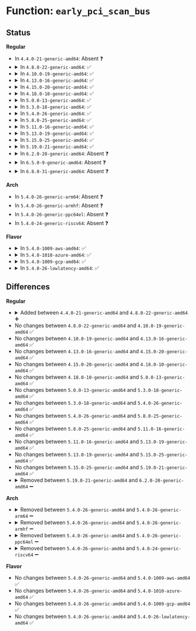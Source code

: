 # Function: <code>early_pci_scan_bus</code>

## Status
<b>Regular</b>
<ul>
<li>
In <code>4.4.0-21-generic-amd64</code>: Absent ❓
</li>
<li>
<details>
<summary>In <code>4.8.0-22-generic-amd64</code>: ✅</summary>

```c
void early_pci_scan_bus(int bus)
```

```json
{
  "name": "early_pci_scan_bus",
  "collision_type": "Unique Static",
  "inline_type": "No",
  "funcs": [
    {
      "addr": 18446744071595192808,
      "name": "early_pci_scan_bus",
      "external": false,
      "loc": "arch/x86/kernel/early-quirks.c:753",
      "file": "arch/x86/kernel/early-quirks.c",
      "inline": "seen, unknown",
      "caller_inline": [],
      "caller_func": [
        "arch/x86/kernel/early-quirks.c:early_quirks",
        "arch/x86/kernel/early-quirks.c:early_pci_scan_bus"
      ]
    }
  ],
  "symbols": [
    {
      "addr": 18446744071595192808,
      "name": "early_pci_scan_bus",
      "section": ".init.text",
      "bind": "STB_LOCAL",
      "size": 305
    }
  ]
}
```
</details>
</li>
<li>
<details>
<summary>In <code>4.10.0-19-generic-amd64</code>: ✅</summary>

```c
void early_pci_scan_bus(int bus)
```

```json
{
  "name": "early_pci_scan_bus",
  "collision_type": "Unique Static",
  "inline_type": "No",
  "funcs": [
    {
      "addr": 18446744071595435721,
      "name": "early_pci_scan_bus",
      "external": false,
      "loc": "arch/x86/kernel/early-quirks.c:745",
      "file": "arch/x86/kernel/early-quirks.c",
      "inline": "seen, unknown",
      "caller_inline": [],
      "caller_func": [
        "arch/x86/kernel/early-quirks.c:early_quirks",
        "arch/x86/kernel/early-quirks.c:early_pci_scan_bus"
      ]
    }
  ],
  "symbols": [
    {
      "addr": 18446744071595435721,
      "name": "early_pci_scan_bus",
      "section": ".init.text",
      "bind": "STB_LOCAL",
      "size": 305
    }
  ]
}
```
</details>
</li>
<li>
<details>
<summary>In <code>4.13.0-16-generic-amd64</code>: ✅</summary>

```c
void early_pci_scan_bus(int bus)
```

```json
{
  "name": "early_pci_scan_bus",
  "collision_type": "Unique Static",
  "inline_type": "No",
  "funcs": [
    {
      "addr": 18446744071596356371,
      "name": "early_pci_scan_bus",
      "external": false,
      "loc": "arch/x86/kernel/early-quirks.c:746",
      "file": "arch/x86/kernel/early-quirks.c",
      "inline": "seen, unknown",
      "caller_inline": [],
      "caller_func": [
        "arch/x86/kernel/early-quirks.c:early_quirks",
        "arch/x86/kernel/early-quirks.c:early_pci_scan_bus"
      ]
    }
  ],
  "symbols": [
    {
      "addr": 18446744071596356371,
      "name": "early_pci_scan_bus",
      "section": ".init.text",
      "bind": "STB_LOCAL",
      "size": 299
    }
  ]
}
```
</details>
</li>
<li>
<details>
<summary>In <code>4.15.0-20-generic-amd64</code>: ✅</summary>

```c
void early_pci_scan_bus(int bus)
```

```json
{
  "name": "early_pci_scan_bus",
  "collision_type": "Unique Static",
  "inline_type": "No",
  "funcs": [
    {
      "addr": 18446744071602674518,
      "name": "early_pci_scan_bus",
      "external": false,
      "loc": "arch/x86/kernel/early-quirks.c:749",
      "file": "arch/x86/kernel/early-quirks.c",
      "inline": "seen, unknown",
      "caller_inline": [],
      "caller_func": [
        "arch/x86/kernel/early-quirks.c:early_quirks",
        "arch/x86/kernel/early-quirks.c:early_pci_scan_bus"
      ]
    }
  ],
  "symbols": [
    {
      "addr": 18446744071602674518,
      "name": "early_pci_scan_bus",
      "section": ".init.text",
      "bind": "STB_LOCAL",
      "size": 299
    }
  ]
}
```
</details>
</li>
<li>
<details>
<summary>In <code>4.18.0-10-generic-amd64</code>: ✅</summary>

```c
void early_pci_scan_bus(int bus)
```

```json
{
  "name": "early_pci_scan_bus",
  "collision_type": "Unique Static",
  "inline_type": "No",
  "funcs": [
    {
      "addr": 18446744071602845922,
      "name": "early_pci_scan_bus",
      "external": false,
      "loc": "arch/x86/kernel/early-quirks.c:775",
      "file": "arch/x86/kernel/early-quirks.c",
      "inline": "seen, unknown",
      "caller_inline": [],
      "caller_func": [
        "arch/x86/kernel/early-quirks.c:early_quirks",
        "arch/x86/kernel/early-quirks.c:early_pci_scan_bus"
      ]
    }
  ],
  "symbols": [
    {
      "addr": 18446744071602845922,
      "name": "early_pci_scan_bus",
      "section": ".init.text",
      "bind": "STB_LOCAL",
      "size": 299
    }
  ]
}
```
</details>
</li>
<li>
<details>
<summary>In <code>5.0.0-13-generic-amd64</code>: ✅</summary>

```c
void early_pci_scan_bus(int bus)
```

```json
{
  "name": "early_pci_scan_bus",
  "collision_type": "Unique Static",
  "inline_type": "No",
  "funcs": [
    {
      "addr": 18446744071604642386,
      "name": "early_pci_scan_bus",
      "external": false,
      "loc": "arch/x86/kernel/early-quirks.c:811",
      "file": "arch/x86/kernel/early-quirks.c",
      "inline": "seen, unknown",
      "caller_inline": [],
      "caller_func": [
        "arch/x86/kernel/early-quirks.c:early_quirks",
        "arch/x86/kernel/early-quirks.c:early_quirks",
        "arch/x86/kernel/early-quirks.c:early_pci_scan_bus"
      ]
    }
  ],
  "symbols": [
    {
      "addr": 18446744071604642386,
      "name": "early_pci_scan_bus",
      "section": ".init.text",
      "bind": "STB_LOCAL",
      "size": 323
    }
  ]
}
```
</details>
</li>
<li>
<details>
<summary>In <code>5.3.0-18-generic-amd64</code>: ✅</summary>

```c
void early_pci_scan_bus(int bus)
```

```json
{
  "name": "early_pci_scan_bus",
  "collision_type": "Unique Static",
  "inline_type": "No",
  "funcs": [
    {
      "addr": 18446744071604740002,
      "name": "early_pci_scan_bus",
      "external": false,
      "loc": "arch/x86/kernel/early-quirks.c:813",
      "file": "arch/x86/kernel/early-quirks.c",
      "inline": "seen, unknown",
      "caller_inline": [],
      "caller_func": [
        "arch/x86/kernel/early-quirks.c:early_quirks",
        "arch/x86/kernel/early-quirks.c:early_quirks",
        "arch/x86/kernel/early-quirks.c:early_pci_scan_bus"
      ]
    }
  ],
  "symbols": [
    {
      "addr": 18446744071604740002,
      "name": "early_pci_scan_bus",
      "section": ".init.text",
      "bind": "STB_LOCAL",
      "size": 324
    }
  ]
}
```
</details>
</li>
<li>
<details>
<summary>In <code>5.4.0-26-generic-amd64</code>: ✅</summary>

```c
void early_pci_scan_bus(int bus)
```

```json
{
  "name": "early_pci_scan_bus",
  "collision_type": "Unique Static",
  "inline_type": "No",
  "funcs": [
    {
      "addr": 18446744071604753393,
      "name": "early_pci_scan_bus",
      "external": false,
      "loc": "arch/x86/kernel/early-quirks.c:820",
      "file": "arch/x86/kernel/early-quirks.c",
      "inline": "seen, unknown",
      "caller_inline": [],
      "caller_func": [
        "arch/x86/kernel/early-quirks.c:early_quirks",
        "arch/x86/kernel/early-quirks.c:early_quirks",
        "arch/x86/kernel/early-quirks.c:early_pci_scan_bus"
      ]
    }
  ],
  "symbols": [
    {
      "addr": 18446744071604753393,
      "name": "early_pci_scan_bus",
      "section": ".init.text",
      "bind": "STB_LOCAL",
      "size": 324
    }
  ]
}
```
</details>
</li>
<li>
<details>
<summary>In <code>5.8.0-25-generic-amd64</code>: ✅</summary>

```c
void early_pci_scan_bus(int bus)
```

```json
{
  "name": "early_pci_scan_bus",
  "collision_type": "Unique Static",
  "inline_type": "No",
  "funcs": [
    {
      "addr": 18446744071609099896,
      "name": "early_pci_scan_bus",
      "external": false,
      "loc": "arch/x86/kernel/early-quirks.c:820",
      "file": "arch/x86/kernel/early-quirks.c",
      "inline": "seen, unknown",
      "caller_inline": [],
      "caller_func": [
        "arch/x86/kernel/early-quirks.c:early_quirks",
        "arch/x86/kernel/early-quirks.c:early_quirks",
        "arch/x86/kernel/early-quirks.c:check_dev_quirk"
      ]
    }
  ],
  "symbols": [
    {
      "addr": 18446744071609099896,
      "name": "early_pci_scan_bus",
      "section": ".init.text",
      "bind": "STB_LOCAL",
      "size": 62
    }
  ]
}
```
</details>
</li>
<li>
<details>
<summary>In <code>5.11.0-16-generic-amd64</code>: ✅</summary>

```c
void early_pci_scan_bus(int bus)
```

```json
{
  "name": "early_pci_scan_bus",
  "collision_type": "Unique Static",
  "inline_type": "No",
  "funcs": [
    {
      "addr": 18446744071612164812,
      "name": "early_pci_scan_bus",
      "external": false,
      "loc": "arch/x86/kernel/early-quirks.c:821",
      "file": "arch/x86/kernel/early-quirks.c",
      "inline": "seen, unknown",
      "caller_inline": [],
      "caller_func": [
        "arch/x86/kernel/early-quirks.c:early_quirks",
        "arch/x86/kernel/early-quirks.c:early_quirks",
        "arch/x86/kernel/early-quirks.c:check_dev_quirk"
      ]
    }
  ],
  "symbols": [
    {
      "addr": 18446744071612164812,
      "name": "early_pci_scan_bus",
      "section": ".init.text",
      "bind": "STB_LOCAL",
      "size": 62
    }
  ]
}
```
</details>
</li>
<li>
<details>
<summary>In <code>5.13.0-19-generic-amd64</code>: ✅</summary>

```c
void early_pci_scan_bus(int bus)
```

```json
{
  "name": "early_pci_scan_bus",
  "collision_type": "Unique Static",
  "inline_type": "No",
  "funcs": [
    {
      "addr": 18446744071614305156,
      "name": "early_pci_scan_bus",
      "external": false,
      "loc": "arch/x86/kernel/early-quirks.c:823",
      "file": "arch/x86/kernel/early-quirks.c",
      "inline": "seen, unknown",
      "caller_inline": [],
      "caller_func": [
        "arch/x86/kernel/early-quirks.c:early_quirks",
        "arch/x86/kernel/early-quirks.c:early_quirks",
        "arch/x86/kernel/early-quirks.c:check_dev_quirk"
      ]
    }
  ],
  "symbols": [
    {
      "addr": 18446744071614305156,
      "name": "early_pci_scan_bus",
      "section": ".init.text",
      "bind": "STB_LOCAL",
      "size": 62
    }
  ]
}
```
</details>
</li>
<li>
<details>
<summary>In <code>5.15.0-25-generic-amd64</code>: ✅</summary>

```c
void early_pci_scan_bus(int bus)
```

```json
{
  "name": "early_pci_scan_bus",
  "collision_type": "Unique Static",
  "inline_type": "No",
  "funcs": [
    {
      "addr": 18446744071615232615,
      "name": "early_pci_scan_bus",
      "external": false,
      "loc": "arch/x86/kernel/early-quirks.c:826",
      "file": "arch/x86/kernel/early-quirks.c",
      "inline": "seen, unknown",
      "caller_inline": [],
      "caller_func": [
        "arch/x86/kernel/early-quirks.c:early_quirks",
        "arch/x86/kernel/early-quirks.c:early_quirks",
        "arch/x86/kernel/early-quirks.c:check_dev_quirk"
      ]
    }
  ],
  "symbols": [
    {
      "addr": 18446744071615232615,
      "name": "early_pci_scan_bus",
      "section": ".init.text",
      "bind": "STB_LOCAL",
      "size": 62
    }
  ]
}
```
</details>
</li>
<li>
<details>
<summary>In <code>5.19.0-21-generic-amd64</code>: ✅</summary>

```c
void early_pci_scan_bus(int bus)
```

```json
{
  "name": "early_pci_scan_bus",
  "collision_type": "Unique Static",
  "inline_type": "No",
  "funcs": [
    {
      "addr": 18446744071617008025,
      "name": "early_pci_scan_bus",
      "external": false,
      "loc": "arch/x86/kernel/early-quirks.c:830",
      "file": "arch/x86/kernel/early-quirks.c",
      "inline": "seen, unknown",
      "caller_inline": [],
      "caller_func": [
        "arch/x86/kernel/early-quirks.c:early_quirks",
        "arch/x86/kernel/early-quirks.c:early_quirks",
        "arch/x86/kernel/early-quirks.c:check_dev_quirk"
      ]
    }
  ],
  "symbols": [
    {
      "addr": 18446744071617008025,
      "name": "early_pci_scan_bus",
      "section": ".init.text",
      "bind": "STB_LOCAL",
      "size": 74
    }
  ]
}
```
</details>
</li>
<li>
<details>
<summary>In <code>6.2.0-20-generic-amd64</code>: Absent ❓</summary>

```json
{
  "name": "early_pci_scan_bus",
  "collision_type": "Unique Static",
  "inline_type": "Full",
  "funcs": [
    {
      "addr": 18446744071627642235,
      "name": "early_pci_scan_bus",
      "external": false,
      "loc": "arch/x86/kernel/early-quirks.c:830",
      "file": "arch/x86/kernel/early-quirks.c",
      "inline": "not declared, inlined",
      "caller_inline": [
        "arch/x86/kernel/early-quirks.c:early_quirks",
        "arch/x86/kernel/early-quirks.c:early_quirks",
        "arch/x86/kernel/early-quirks.c:check_dev_quirk"
      ],
      "caller_func": []
    }
  ],
  "symbols": []
}
```
</details>
</li>
<li>
<details>
<summary>In <code>6.5.0-9-generic-amd64</code>: Absent ❓</summary>

```json
{
  "name": "early_pci_scan_bus",
  "collision_type": "Unique Static",
  "inline_type": "Full",
  "funcs": [
    {
      "addr": 18446744071619398299,
      "name": "early_pci_scan_bus",
      "external": false,
      "loc": "arch/x86/kernel/early-quirks.c:830",
      "file": "arch/x86/kernel/early-quirks.c",
      "inline": "not declared, inlined",
      "caller_inline": [
        "arch/x86/kernel/early-quirks.c:early_quirks",
        "arch/x86/kernel/early-quirks.c:early_quirks",
        "arch/x86/kernel/early-quirks.c:check_dev_quirk"
      ],
      "caller_func": []
    }
  ],
  "symbols": []
}
```
</details>
</li>
<li>
<details>
<summary>In <code>6.8.0-31-generic-amd64</code>: Absent ❓</summary>

```json
{
  "name": "early_pci_scan_bus",
  "collision_type": "Unique Static",
  "inline_type": "Full",
  "funcs": [
    {
      "addr": 18446744071621693995,
      "name": "early_pci_scan_bus",
      "external": false,
      "loc": "arch/x86/kernel/early-quirks.c:830",
      "file": "arch/x86/kernel/early-quirks.c",
      "inline": "not declared, inlined",
      "caller_inline": [
        "arch/x86/kernel/early-quirks.c:early_quirks",
        "arch/x86/kernel/early-quirks.c:early_quirks",
        "arch/x86/kernel/early-quirks.c:check_dev_quirk"
      ],
      "caller_func": []
    }
  ],
  "symbols": []
}
```
</details>
</li>
</ul>
<b>Arch</b>
<ul>
<li>
In <code>5.4.0-26-generic-arm64</code>: Absent ❓
</li>
<li>
In <code>5.4.0-26-generic-armhf</code>: Absent ❓
</li>
<li>
In <code>5.4.0-26-generic-ppc64el</code>: Absent ❓
</li>
<li>
In <code>5.4.0-24-generic-riscv64</code>: Absent ❓
</li>
</ul>
<b>Flavor</b>
<ul>
<li>
<details>
<summary>In <code>5.4.0-1009-aws-amd64</code>: ✅</summary>

```c
void early_pci_scan_bus(int bus)
```

```json
{
  "name": "early_pci_scan_bus",
  "collision_type": "Unique Static",
  "inline_type": "No",
  "funcs": [
    {
      "addr": 18446744071604679677,
      "name": "early_pci_scan_bus",
      "external": false,
      "loc": "arch/x86/kernel/early-quirks.c:820",
      "file": "arch/x86/kernel/early-quirks.c",
      "inline": "seen, unknown",
      "caller_inline": [],
      "caller_func": [
        "arch/x86/kernel/early-quirks.c:early_quirks",
        "arch/x86/kernel/early-quirks.c:early_quirks",
        "arch/x86/kernel/early-quirks.c:early_pci_scan_bus"
      ]
    }
  ],
  "symbols": [
    {
      "addr": 18446744071604679677,
      "name": "early_pci_scan_bus",
      "section": ".init.text",
      "bind": "STB_LOCAL",
      "size": 324
    }
  ]
}
```
</details>
</li>
<li>
<details>
<summary>In <code>5.4.0-1010-azure-amd64</code>: ✅</summary>

```c
void early_pci_scan_bus(int bus)
```

```json
{
  "name": "early_pci_scan_bus",
  "collision_type": "Unique Static",
  "inline_type": "No",
  "funcs": [
    {
      "addr": 18446744071604647231,
      "name": "early_pci_scan_bus",
      "external": false,
      "loc": "arch/x86/kernel/early-quirks.c:820",
      "file": "arch/x86/kernel/early-quirks.c",
      "inline": "seen, unknown",
      "caller_inline": [],
      "caller_func": [
        "arch/x86/kernel/early-quirks.c:early_quirks",
        "arch/x86/kernel/early-quirks.c:early_quirks",
        "arch/x86/kernel/early-quirks.c:early_pci_scan_bus"
      ]
    }
  ],
  "symbols": [
    {
      "addr": 18446744071604647231,
      "name": "early_pci_scan_bus",
      "section": ".init.text",
      "bind": "STB_LOCAL",
      "size": 324
    }
  ]
}
```
</details>
</li>
<li>
<details>
<summary>In <code>5.4.0-1009-gcp-amd64</code>: ✅</summary>

```c
void early_pci_scan_bus(int bus)
```

```json
{
  "name": "early_pci_scan_bus",
  "collision_type": "Unique Static",
  "inline_type": "No",
  "funcs": [
    {
      "addr": 18446744071604757261,
      "name": "early_pci_scan_bus",
      "external": false,
      "loc": "arch/x86/kernel/early-quirks.c:820",
      "file": "arch/x86/kernel/early-quirks.c",
      "inline": "seen, unknown",
      "caller_inline": [],
      "caller_func": [
        "arch/x86/kernel/early-quirks.c:early_quirks",
        "arch/x86/kernel/early-quirks.c:early_quirks",
        "arch/x86/kernel/early-quirks.c:early_pci_scan_bus"
      ]
    }
  ],
  "symbols": [
    {
      "addr": 18446744071604757261,
      "name": "early_pci_scan_bus",
      "section": ".init.text",
      "bind": "STB_LOCAL",
      "size": 324
    }
  ]
}
```
</details>
</li>
<li>
<details>
<summary>In <code>5.4.0-26-lowlatency-amd64</code>: ✅</summary>

```c
void early_pci_scan_bus(int bus)
```

```json
{
  "name": "early_pci_scan_bus",
  "collision_type": "Unique Static",
  "inline_type": "No",
  "funcs": [
    {
      "addr": 18446744071604757492,
      "name": "early_pci_scan_bus",
      "external": false,
      "loc": "arch/x86/kernel/early-quirks.c:820",
      "file": "arch/x86/kernel/early-quirks.c",
      "inline": "seen, unknown",
      "caller_inline": [],
      "caller_func": [
        "arch/x86/kernel/early-quirks.c:early_quirks",
        "arch/x86/kernel/early-quirks.c:early_quirks",
        "arch/x86/kernel/early-quirks.c:early_pci_scan_bus"
      ]
    }
  ],
  "symbols": [
    {
      "addr": 18446744071604757492,
      "name": "early_pci_scan_bus",
      "section": ".init.text",
      "bind": "STB_LOCAL",
      "size": 324
    }
  ]
}
```
</details>
</li>
</ul>

## Differences
<b>Regular</b>
<ul>
<li>
<details>
<summary>Added between <code>4.4.0-21-generic-amd64</code> and <code>4.8.0-22-generic-amd64</code> ➕</summary>

```c
void early_pci_scan_bus(int bus)
```
</details>
</li>
<li>
No changes between <code>4.8.0-22-generic-amd64</code> and <code>4.10.0-19-generic-amd64</code> ✅
</li>
<li>
No changes between <code>4.10.0-19-generic-amd64</code> and <code>4.13.0-16-generic-amd64</code> ✅
</li>
<li>
No changes between <code>4.13.0-16-generic-amd64</code> and <code>4.15.0-20-generic-amd64</code> ✅
</li>
<li>
No changes between <code>4.15.0-20-generic-amd64</code> and <code>4.18.0-10-generic-amd64</code> ✅
</li>
<li>
No changes between <code>4.18.0-10-generic-amd64</code> and <code>5.0.0-13-generic-amd64</code> ✅
</li>
<li>
No changes between <code>5.0.0-13-generic-amd64</code> and <code>5.3.0-18-generic-amd64</code> ✅
</li>
<li>
No changes between <code>5.3.0-18-generic-amd64</code> and <code>5.4.0-26-generic-amd64</code> ✅
</li>
<li>
No changes between <code>5.4.0-26-generic-amd64</code> and <code>5.8.0-25-generic-amd64</code> ✅
</li>
<li>
No changes between <code>5.8.0-25-generic-amd64</code> and <code>5.11.0-16-generic-amd64</code> ✅
</li>
<li>
No changes between <code>5.11.0-16-generic-amd64</code> and <code>5.13.0-19-generic-amd64</code> ✅
</li>
<li>
No changes between <code>5.13.0-19-generic-amd64</code> and <code>5.15.0-25-generic-amd64</code> ✅
</li>
<li>
No changes between <code>5.15.0-25-generic-amd64</code> and <code>5.19.0-21-generic-amd64</code> ✅
</li>
<li>
<details>
<summary>Removed between <code>5.19.0-21-generic-amd64</code> and <code>6.2.0-20-generic-amd64</code> ➖</summary>

```c
void early_pci_scan_bus(int bus)
```
</details>
</li>
</ul>
<b>Arch</b>
<ul>
<li>
<details>
<summary>Removed between <code>5.4.0-26-generic-amd64</code> and <code>5.4.0-26-generic-arm64</code> ➖</summary>

```c
void early_pci_scan_bus(int bus)
```
</details>
</li>
<li>
<details>
<summary>Removed between <code>5.4.0-26-generic-amd64</code> and <code>5.4.0-26-generic-armhf</code> ➖</summary>

```c
void early_pci_scan_bus(int bus)
```
</details>
</li>
<li>
<details>
<summary>Removed between <code>5.4.0-26-generic-amd64</code> and <code>5.4.0-26-generic-ppc64el</code> ➖</summary>

```c
void early_pci_scan_bus(int bus)
```
</details>
</li>
<li>
<details>
<summary>Removed between <code>5.4.0-26-generic-amd64</code> and <code>5.4.0-24-generic-riscv64</code> ➖</summary>

```c
void early_pci_scan_bus(int bus)
```
</details>
</li>
</ul>
<b>Flavor</b>
<ul>
<li>
No changes between <code>5.4.0-26-generic-amd64</code> and <code>5.4.0-1009-aws-amd64</code> ✅
</li>
<li>
No changes between <code>5.4.0-26-generic-amd64</code> and <code>5.4.0-1010-azure-amd64</code> ✅
</li>
<li>
No changes between <code>5.4.0-26-generic-amd64</code> and <code>5.4.0-1009-gcp-amd64</code> ✅
</li>
<li>
No changes between <code>5.4.0-26-generic-amd64</code> and <code>5.4.0-26-lowlatency-amd64</code> ✅
</li>
</ul>
